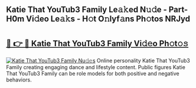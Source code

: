## Katie That YouTub3 Family Le𝚊𝚔ed N𝚞𝚍e - Part-H0m Vi𝚍eo Le𝚊𝚔s - H𝚘t O𝚗lyf𝚊ns Ph𝚘tos NRJyd

# <h2><a href="http://hf46cxk.feru.top/?c=Katie+That+YouTub3+Family">🔗 👉 🔴 Katie That YouTub3 Family Vi𝚍𝚎o Ph𝚘t𝚘𝚜</a></h2>

[![Katie That YouTub3 Family Nu𝚍𝚎s](https://i.imgur.com/0TWrTi3.gif)](http://hf46cxk.feru.top/?c=Katie+That+YouTub3+Family)
Online personality Katie That YouTub3 Family creating engaging dance and lifestyle content. Public figures Katie That YouTub3 Family can be role models for both positive and negative behaviors. 
